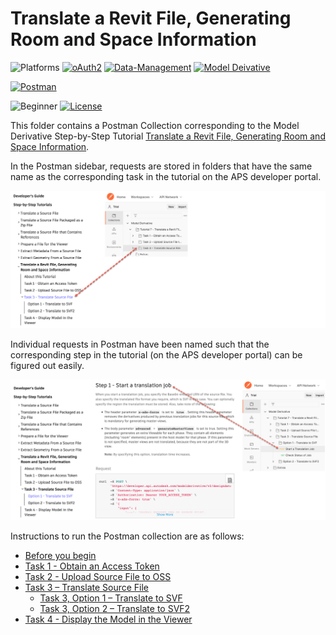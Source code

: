 # Translate a Revit File, Generating Room and Space Information

![Platforms](https://img.shields.io/badge/Web-Windows|MacOS-lightgray.svg)
[![oAuth2](https://img.shields.io/badge/Authentication-v2-green.svg)](http://developer.autodesk.com/)
[![Data-Management](https://img.shields.io/badge/Data%20Management-v2-green.svg)](http://developer.autodesk.com/)
[![Model Deivative](https://img.shields.io/badge/Model%20Derivative-v2-green.svg)](http://developer.autodesk.com/)

[![Postman](https://img.shields.io/badge/Postman-v10-orange.svg)](https://www.getpostman.com/)


![Beginner](https://img.shields.io/badge/Level-Beginner-green.svg)
[![License](https://img.shields.io/:license-MIT-blue.svg)](http://opensource.org/licenses/MIT)

This folder contains a Postman Collection corresponding to the Model Derivative Step-by-Step Tutorial [Translate a Revit File, Generating Room and Space Information](https://aps.autodesk.com/en/docs/model-derivative/v2/tutorials/prep-roominfo4viewer/).

In the Postman sidebar, requests are stored in folders that have the same name as the corresponding task in the tutorial on the APS developer portal.

![APS developer portal menu to Postman](images/tutorial_07_aps_postman_menu_01.png "APS developer portal task to Postman mapping")

Individual requests in Postman have been named such that the corresponding step in the tutorial (on the APS developer portal) can be figured out easily.

![APS developer portal steps to Postman](images/tutorial_07_aps_postman_menu_02.png "APS developer portal task to Postman mapping")

Instructions to run the Postman collection are as follows:

- [Before you begin](instructions/before_you_begin.md)
- [Task 1 - Obtain an Access Token](instructions/task-1.md)
- [Task 2 - Upload Source File to OSS](instructions/task-2.md)
- [Task 3 – Translate Source File](instructions/task-3.md)
  - [Task 3, Option 1 – Translate to SVF](instructions/task-3_op1.md)
  - [Task 3, Option 2 – Translate to SVF2](instructions/task-3_op2.md)
- [Task 4 - Display the Model in the Viewer](instructions/task-4.md)
